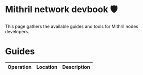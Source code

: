 # Mithril network devbook :shield:

This page gathers the available guides and tools for Mithril nodes developers.

# Guides

| Operation                               | Location                                                                       | Description                                          |
|-----------------------------------------|--------------------------------------------------------------------------------|------------------------------------------------------|

